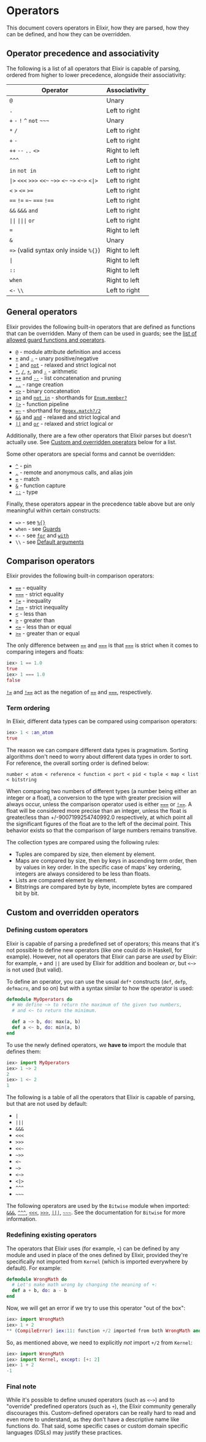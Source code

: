 # Operators

This document covers operators in Elixir, how they are parsed, how they can be defined, and how they can be overridden.

## Operator precedence and associativity

The following is a list of all operators that Elixir is capable of parsing, ordered from higher to lower precedence, alongside their associativity:

Operator                                                                                 | Associativity
---------------------------------------------------------------------------------------- | -------------
`@`                                                                                      | Unary
`.`                                                                                      | Left to right
`+` `-` `!` `^` `not` `~~~`                                                              | Unary
`*` `/`                                                                                  | Left to right
`+` `-`                                                                                  | Left to right
`++` `--` `..` `<>`                                                                      | Right to left
`^^^`                                                                                    | Left to right
`in` `not in`                                                                            | Left to right
`\|>` `<<<` `>>>` `<<~` `~>>` `<~` `~>` `<~>` `<\|>`                                     | Left to right
`<` `>` `<=` `>=`                                                                        | Left to right
`==` `!=` `=~` `===` `!==`                                                               | Left to right
`&&` `&&&` `and`                                                                         | Left to right
`\|\|` `\|\|\|` `or`                                                                     | Left to right
`=`                                                                                      | Right to left
`&`                                                                                      | Unary
`=>` (valid syntax only inside `%{}`)                                                    | Right to left
`\|`                                                                                     | Right to left
`::`                                                                                     | Right to left
`when`                                                                                   | Right to left
`<-` `\\`                                                                                | Left to right

## General operators

Elixir provides the following built-in operators that are defined as functions that can be overridden.
Many of them can be used in guards; see the [list of allowed guard functions and operators](patterns-and-guards.html#list-of-allowed-functions-and-operators).

  * [`@`](`@/1`) - module attribute definition and access
  * [`+`](`+/1`) and [`-`](`-/1`) - unary positive/negative
  * [`!`](`!/1`) and [`not`](`not/1`) - relaxed and strict logical not
  * [`*`](`*/2`), [`/`](`//2`), [`+`](`+/2`), and [`-`](`-/2`) - arithmetic
  * [`++`](`++/2`) and [`--`](`--/2`) - list concatenation and pruning
  * [`..`](`../2`) - range creation
  * [`<>`](`<>/2`) - binary concatenation
  * [`in`](`in/2`) and [`not in`](`in/2`) - shorthands for [`Enum.member?`](`Enum.member?/2`)
  * [`|>`](`|>/2`) - function pipeline
  * [`=~`](`=~/2`) - shorthand for [`Regex.match?/2`](`Regex.match?/2`)
  * [`&&`](`&&/2`) and [`and`](`and/2`) - relaxed and strict logical and
  * [`||`](`||/2`) and [`or`](`or/2`) - relaxed and strict logical or

Additionally, there are a few other operators that Elixir parses but doesn't actually use.
See [Custom and overridden operators](#custom-and-overridden-operators) below for a list.

Some other operators are special forms and cannot be overridden:

  * [`^`](`^/1`) - pin
  * [`.`](`./2`) - remote and anonymous calls, and alias join
  * [`=`](`=/2`) - match
  * [`&`](`&/1`) - function capture
  * [`::`](Kernel.SpecialForms.html#::/2) - type

Finally, these operators appear in the precedence table above but are only meaningful within certain constructs:

  * `=>` - see [`%{}`](`%{}/1`)
  * `when` - see [Guards](patterns-and-guards.html#guards)
  * `<-` - see [`for`](`for/1`) and [`with`](`with/1`)
  * `\\` - see [Default arguments](Kernel.html#def/2-default-arguments)

## Comparison operators

Elixir provides the following built-in comparison operators:

  * [`==`](`==/2`) - equality
  * [`===`](`===/2`) - strict equality
  * [`!=`](`!=/2`) - inequality
  * [`!==`](`!==/2`) - strict inequality
  * [`<`](`</2`) - less than
  * [`>`](`>/2`) - greater than
  * [`<=`](`<=/2`) - less than or equal
  * [`>=`](`>=/2`) - greater than or equal

The only difference between [`==`](`==/2`) and [`===`](`===/2`) is that [`===`](`===/2`) is strict when it comes to comparing integers and floats:

```elixir
iex> 1 == 1.0
true
iex> 1 === 1.0
false
```

[`!=`](`!=/2`) and [`!==`](`!==/2`) act as the negation of [`==`](`==/2`) and [`===`](`===/2`), respectively.

### Term ordering

In Elixir, different data types can be compared using comparison operators:

```elixir
iex> 1 < :an_atom
true
```

The reason we can compare different data types is pragmatism. Sorting algorithms don't need to worry about different data types in order to sort. For reference, the overall sorting order is defined below:

```
number < atom < reference < function < port < pid < tuple < map < list < bitstring
```

When comparing two numbers of different types (a number being either an integer or a float), a conversion to the type with greater precision will always occur, unless the comparison operator used is either [`===`](`===/2`) or [`!==`](`!==/2`). A float will be considered more precise than an integer, unless the float is greater/less than +/-9007199254740992.0 respectively, at which point all the significant figures of the float are to the left of the decimal point. This behavior exists so that the comparison of large numbers remains transitive.

The collection types are compared using the following rules:

* Tuples are compared by size, then element by element.
* Maps are compared by size, then by keys in ascending term order, then by values in key order. In the specific case of maps' key ordering, integers are always considered to be less than floats.
* Lists are compared element by element.
* Bitstrings are compared byte by byte, incomplete bytes are compared bit by bit.

## Custom and overridden operators

### Defining custom operators

Elixir is capable of parsing a predefined set of operators; this means that it's not possible to define new operators (like one could do in Haskell, for example). However, not all operators that Elixir can parse are *used* by Elixir: for example, `+` and `||` are used by Elixir for addition and boolean *or*, but `<~>` is not used (but valid).

To define an operator, you can use the usual `def*` constructs (`def`, `defp`, `defmacro`, and so on) but with a syntax similar to how the operator is used:

```elixir
defmodule MyOperators do
  # We define ~> to return the maximum of the given two numbers,
  # and <~ to return the minimum.

  def a ~> b, do: max(a, b)
  def a <~ b, do: min(a, b)
end
```

To use the newly defined operators, we **have to** import the module that defines them:

```elixir
iex> import MyOperators
iex> 1 ~> 2
2
iex> 1 <~ 2
1
```

The following is a table of all the operators that Elixir is capable of parsing, but that are not used by default:

  * `|`
  * `|||`
  * `&&&`
  * `<<<`
  * `>>>`
  * `<<~`
  * `~>>`
  * `<~`
  * `~>`
  * `<~>`
  * `<|>`
  * `^^^`
  * `~~~`

The following operators are used by the `Bitwise` module when imported: [`&&&`](`Bitwise.&&&/2`), [`^^^`](`Bitwise.^^^/2`), [`<<<`](`Bitwise.<<</2`), [`>>>`](`Bitwise.>>>/2`), [`|||`](`Bitwise.|||/2`), [`~~~`](`Bitwise.~~~/1`). See the documentation for `Bitwise` for more information.

### Redefining existing operators

The operators that Elixir uses (for example, `+`) can be defined by any module and used in place of the ones defined by Elixir, provided they're specifically not imported from `Kernel` (which is imported everywhere by default). For example:

```elixir
defmodule WrongMath do
  # Let's make math wrong by changing the meaning of +:
  def a + b, do: a - b
end
```

Now, we will get an error if we try to use this operator "out of the box":

```elixir
iex> import WrongMath
iex> 1 + 2
** (CompileError) iex:11: function +/2 imported from both WrongMath and Kernel, call is ambiguous
```

So, as mentioned above, we need to explicitly *not* import `+/2` from `Kernel`:

```elixir
iex> import WrongMath
iex> import Kernel, except: [+: 2]
iex> 1 + 2
-1
```

### Final note

While it's possible to define unused operators (such as `<~>`) and to "override" predefined operators (such as `+`), the Elixir community generally discourages this. Custom-defined operators can be really hard to read and even more to understand, as they don't have a descriptive name like functions do. That said, some specific cases or custom domain specific languages (DSLs) may justify these practices.
